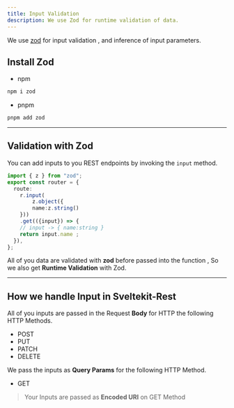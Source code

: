 ```yaml
---
title: Input Validation
description: We use Zod for runtime validation of data.
---
```


We use [zod](https://zod.dev) for input validation , and inference of input parameters.

## Install Zod
- npm
```bash title="Install with npm"
npm i zod
```
- pnpm
```bash title="Insall with pnpm"
pnpm add zod
```

---

## Validation with Zod

You can add inputs to you REST endpoints by invoking the `input` method.

```ts {1 ,4-7} 
import { z } from "zod";
export const router = {
  route: 
    r.input(
        z.object({
        name:z.string()
    }))
    .get(({input}) => {
    // input -> { name:string } 
    return input.name ;
  }),
};
```

All of you data are validated with **zod** before passed into the function , So we also get **Runtime Validation** with Zod.

---

## How we handle Input in Sveltekit-Rest

All of you inputs are passed in the Request **Body** for HTTP the following HTTP Methods.

- POST
- PUT
- PATCH
- DELETE

We pass the inputs as **Query Params** for the following HTTP Method.

- GET

> Your Inputs are passed as **Encoded URI** on GET Method